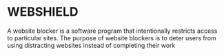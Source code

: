# WEBSHIELD
A website blocker is a software program that intentionally restricts access to particular sites. The purpose of website blockers is to deter users from using distracting websites instead of completing their work

